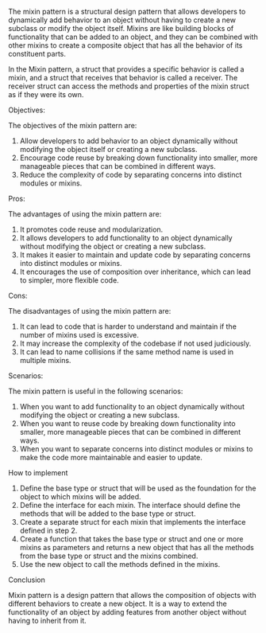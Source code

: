 The mixin pattern is a structural design pattern that allows developers to dynamically add behavior to an object without having to create a new subclass
or modify the object itself. Mixins are like building blocks of functionality that can be added to an object, and they can be combined with other mixins
to create a composite object that has all the behavior of its constituent parts.

In the Mixin pattern, a struct that provides a specific behavior is called a mixin, and a struct that receives that behavior is called a receiver. The
receiver struct can access the methods and properties of the mixin struct as if they were its own.

Objectives:

The objectives of the mixin pattern are:

1. Allow developers to add behavior to an object dynamically without modifying the object itself or creating a new subclass.
2. Encourage code reuse by breaking down functionality into smaller, more manageable pieces that can be combined in different ways.
3. Reduce the complexity of code by separating concerns into distinct modules or mixins.

Pros:

The advantages of using the mixin pattern are:

1. It promotes code reuse and modularization.
2. It allows developers to add functionality to an object dynamically without modifying the object or creating a new subclass.
3. It makes it easier to maintain and update code by separating concerns into distinct modules or mixins.
4. It encourages the use of composition over inheritance, which can lead to simpler, more flexible code.

Cons:

The disadvantages of using the mixin pattern are:

1. It can lead to code that is harder to understand and maintain if the number of mixins used is excessive.
2. It may increase the complexity of the codebase if not used judiciously.
3. It can lead to name collisions if the same method name is used in multiple mixins.

Scenarios:

The mixin pattern is useful in the following scenarios:

1. When you want to add functionality to an object dynamically without modifying the object or creating a new subclass.
2. When you want to reuse code by breaking down functionality into smaller, more manageable pieces that can be combined in different ways.
3. When you want to separate concerns into distinct modules or mixins to make the code more maintainable and easier to update.

How to implement

1. Define the base type or struct that will be used as the foundation for the object to which mixins will be added.
2. Define the interface for each mixin. The interface should define the methods that will be added to the base type or struct.
3. Create a separate struct for each mixin that implements the interface defined in step 2.
4. Create a function that takes the base type or struct and one or more mixins as parameters and returns a new object that has all the methods from the
   base type or struct and the mixins combined.
5. Use the new object to call the methods defined in the mixins.

Conclusion

Mixin pattern is a design pattern that allows the composition of objects with different behaviors to create a new object. It is a way to extend the
functionality of an object by adding features from another object without having to inherit from it.
